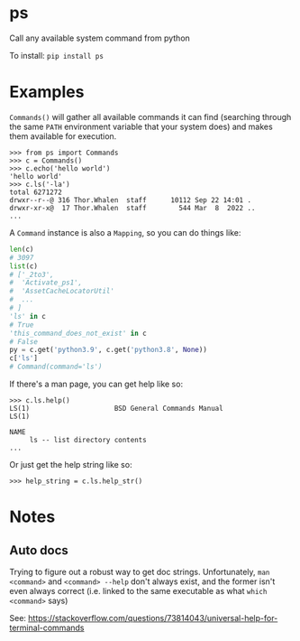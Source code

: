 
# ps
Call any available system command from python

To install:	```pip install ps```

# Examples

`Commands()` will gather all available commands it can find
(searching through the same `PATH` environment variable that your system does)
and makes them available for execution. 

```
>>> from ps import Commands
>>> c = Commands()
>>> c.echo('hello world')
'hello world'
>>> c.ls('-la')
total 6271272
drwxr--r--@ 316 Thor.Whalen  staff      10112 Sep 22 14:01 .
drwxr-xr-x@  17 Thor.Whalen  staff        544 Mar  8  2022 ..
...
```

A `Command` instance is also a `Mapping`, so you can do things like:
```python
len(c)
# 3097
list(c)
# ['_2to3',
#  'Activate_ps1',
#  'AssetCacheLocatorUtil'
#  ...
# ]
'ls' in c
# True
'this_command_does_not_exist' in c
# False
py = c.get('python3.9', c.get('python3.8', None))
c['ls']
# Command(command='ls')
```

If there's a man page, you can get help like so:

```
>>> c.ls.help()
LS(1)                     BSD General Commands Manual                    LS(1)

NAME
     ls -- list directory contents
...
```

Or just get the help string like so:

```
>>> help_string = c.ls.help_str()
```

# Notes

## Auto docs

Trying to figure out a robust way to get doc strings.
Unfortunately, `man <command>` and `<command> --help` don't always exist,
and the former isn't even always correct
(i.e. linked to the same executable as what `which <command>` says)

See: https://stackoverflow.com/questions/73814043/universal-help-for-terminal-commands

